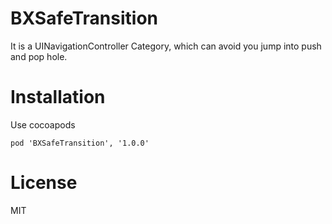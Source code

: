 # BXSafeTransition
It is a UINavigationController Category, which can avoid you jump into push and pop hole.

# Installation
Use cocoapods  

``` 
pod 'BXSafeTransition', '1.0.0'
```

# License
MIT
